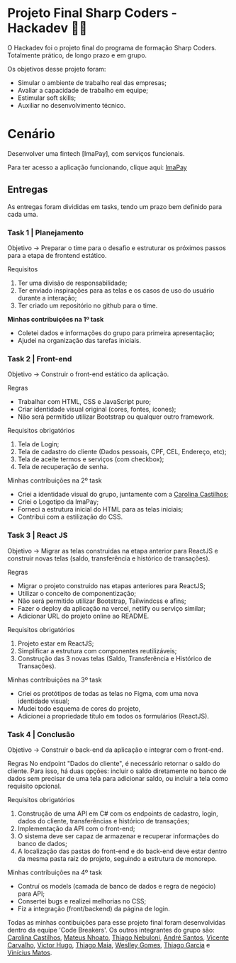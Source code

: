 # Projeto Final Sharp Coders - Hackadev 👩‍💻

O Hackadev foi o projeto final do programa de formação Sharp Coders. Totalmente prático, de longo prazo e em grupo. 

Os objetivos desse projeto foram:
- Simular o ambiente de trabalho real das empresas;
- Avaliar a capacidade de trabalho em equipe; 
- Estimular soft skills;
- Auxiliar no desenvolvimento técnico.

# Cenário 
Desenvolver uma fintech [ImaPay], com serviços funcionais.

Para ter acesso a aplicação funcionando, clique aqui: [ImaPay](https://imapay.netlify.app/)

## Entregas
As entregas foram divididas em tasks, tendo um prazo bem definido para cada uma. 

### Task 1 | Planejamento 
Objetivo -> Preparar o time para o desafio e estruturar os próximos passos para a etapa de frontend estático.

Requisitos
1. Ter uma divisão de responsabilidade;
2. Ter enviado inspirações para as telas e os casos de uso do usuário durante a interação;
3. Ter criado um repositório no github para o time.

**Minhas contribuições na 1º task**
- Coletei dados e informações do grupo para primeira apresentação; 
- Ajudei na organização das tarefas iniciais. 

### Task 2 | Front-end
Objetivo -> Construir o front-end estático da aplicação.

Regras 
- Trabalhar com HTML, CSS e JavaScript puro;
- Criar identidade visual original (cores, fontes, ícones);
- Não será permitido utilizar Bootstrap ou qualquer outro framework.

Requisitos obrigatórios
1. Tela de Login;
2. Tela de cadastro do cliente (Dados pessoais, CPF, CEL, Endereço, etc);
3. Tela de aceite termos e serviços (com checkbox);
4. Tela de recuperação de senha.

Minhas contribuições na 2º task
- Criei a identidade visual do grupo, juntamente com a [Carolina Castilhos](https://github.com/carolinacastilhos);
- Criei o Logotipo da ImaPay;
- Forneci a estrutura inicial do HTML para as telas iniciais;
- Contribui com a estilização do CSS.

### Task 3 | React JS
Objetivo -> Migrar as telas construidas na etapa anterior para ReactJS e construir novas telas (saldo, transferência e histórico de transações).

Regras 
- Migrar o projeto construido nas etapas anteriores para ReactJS;
- Utilizar o conceito de componentização;
- Não será permitido utilizar Bootstrap, Tailwindcss e afins;
- Fazer o deploy da aplicação na vercel, netlify ou serviço similar;
- Adicionar URL do projeto online ao README.

Requisitos obrigatórios
1. Projeto estar em ReactJS;
2. Simplificar a estrutura com componentes reutilizáveis;
3. Construção das 3 novas telas (Saldo, Transferência e Histórico de Transações).

Minhas contribuições na 3º task
- Criei os protótipos de todas as telas no Figma, com uma nova identidade visual; 
- Mudei todo esquema de cores do projeto, 
- Adicionei a propriedade título em todos os formulários (ReactJS).

### Task 4 | Conclusão
Objetivo -> Construir o back-end da aplicação e integrar com o front-end.

Regras
No endpoint "Dados do cliente", é necessário retornar o saldo do cliente. Para isso, há duas opções: incluir o saldo diretamente no banco de dados sem precisar de uma tela para adicionar saldo, ou incluir a tela como requisito opcional.

Requisitos obrigatórios
1. Construção de uma API em C# com os endpoints de cadastro, login, dados do cliente, transferências e histórico de transações;
2. Implementação da API com o front-end;
3. O sistema deve ser capaz de armazenar e recuperar informações do banco de dados;
4. A localização das pastas do front-end e do back-end deve estar dentro da mesma pasta raiz do projeto, seguindo a estrutura de monorepo.

Minhas contribuições na 4º task

- Contruí os models (camada de banco de dados e regra de negócio) para API;
- Consertei bugs e realizei melhorias no CSS;
- Fiz a integração (front/backend) da página de login. 

Todas as minhas contibuições para esse projeto final foram desenvolvidas dentro da equipe 'Code Breakers'. Os outros integrantes do grupo são: [Carolina Castilhos](https://github.com/carolinacastilhos), [Mateus Nhoato](https://github.com/MateusNhoato), [Thiago Nebuloni](https://github.com/thiagonebuloni), [André Santos](https://github.com/devandresantos), [Vicente Carvalho](https://github.com/Vicentecarvalho-3600), [Victor Hugo](https://github.com/victorhugomr), [Thiago Maia](https://github.com/TmFioravanti), [Weslley Gomes](https://github.com/weslleyjoaquim), [Thiago Garcia](https://github.com/ThGarcia) e [Vinícius Matos](https://github.com/Vinnizius1).
